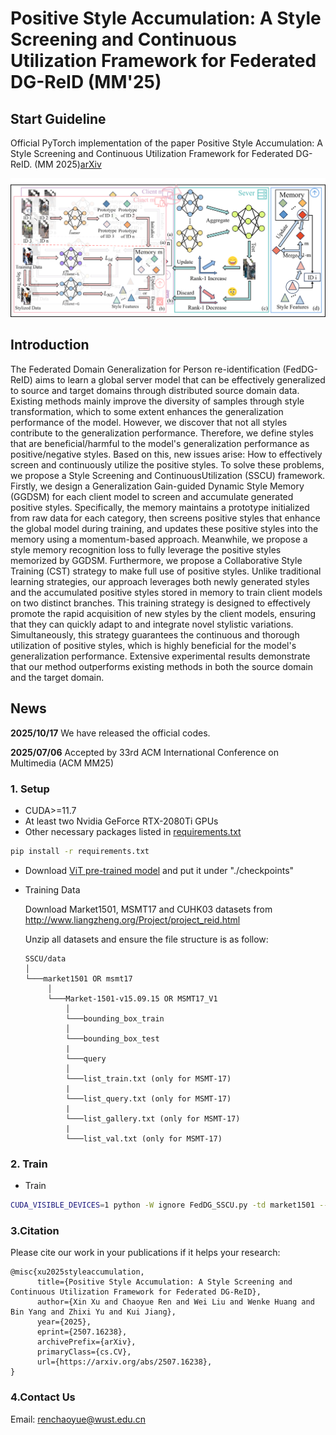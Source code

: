 # Positive Style Accumulation: A Style Screening and Continuous Utilization Framework for Federated DG-ReID (MM'25)

## Start Guideline

Official PyTorch implementation of the paper Positive Style Accumulation: A Style Screening and Continuous Utilization Framework for Federated DG-ReID. (MM 2025)[arXiv](https://arxiv.org/abs/2507.16238)

![](./figures/Method.png)

## Introduction
The Federated Domain Generalization for Person re-identification (FedDG-ReID) aims to learn a global server model that can be effectively generalized to source and target domains through distributed source domain data. Existing methods mainly improve the diversity of samples through style transformation, which to some extent enhances the generalization performance of the model. However, we discover that not all styles contribute to the generalization performance. Therefore, we define styles that are beneficial/harmful to the model's generalization performance as positive/negative styles. Based on this, new issues arise: How to effectively screen and continuously utilize the positive styles. To solve these problems, we propose a Style Screening and ContinuousUtilization (SSCU) framework. Firstly, we design a Generalization Gain-guided Dynamic Style Memory (GGDSM) for each client model to screen and accumulate generated positive styles. Specifically, the memory maintains a prototype initialized from raw data for each category, then screens positive styles that enhance the global model during training, and updates these positive styles into the memory using a momentum-based approach. Meanwhile, we propose a style memory recognition loss to fully leverage the positive styles memorized by GGDSM. Furthermore, we propose a Collaborative Style Training (CST) strategy to make full use of positive styles. Unlike traditional learning strategies, our approach leverages both newly generated styles and the accumulated positive styles stored in memory to train client models on two distinct branches. This training strategy is designed to effectively promote the rapid acquisition of new styles by the client models, ensuring that they can quickly adapt to and integrate novel stylistic variations. Simultaneously, this strategy guarantees the continuous and thorough utilization of positive styles, which is highly beneficial for the model's generalization performance. Extensive experimental results demonstrate that our method outperforms existing methods in both the source domain and the target domain.

## News

**2025/10/17** We have released the official codes.

**2025/07/06** Accepted by 33rd ACM International Conference on Multimedia (ACM MM25)


### 1. Setup

- CUDA>=11.7
- At least two Nvidia GeForce RTX-2080Ti GPUs
- Other necessary packages listed in [requirements.txt](requirements.txt)
```bash
pip install -r requirements.txt
```
- Download [ViT pre-trained model](https://github.com/rwightman/pytorch-image-models/releases/download/v0.1-vitjx/jx_vit_base_p16_224-80ecf9dd.pth) and put it under "./checkpoints"
- Training Data
  
  Download Market1501, MSMT17 and CUHK03 datasets from http://www.liangzheng.org/Project/project_reid.html 

   Unzip all datasets and ensure the file structure is as follow:
   
   ```
   SSCU/data    
   │
   └───market1501 OR msmt17
        │   
        └───Market-1501-v15.09.15 OR MSMT17_V1
            │   
            └───bounding_box_train
            │   
            └───bounding_box_test
            | 
            └───query
            │   
            └───list_train.txt (only for MSMT-17)
            | 
            └───list_query.txt (only for MSMT-17)
            | 
            └───list_gallery.txt (only for MSMT-17)
            | 
            └───list_val.txt (only for MSMT-17)
   ```

### 2. Train

- Train
```bash
CUDA_VISIBLE_DEVICES=1 python -W ignore FedDG_SSCU.py -td market1501 --logs-dir ./logs/mar --data-dir ./data
```

### 3.Citation

Please cite our work in your publications if it helps your research:

```
@misc{xu2025styleaccumulation,
      title={Positive Style Accumulation: A Style Screening and Continuous Utilization Framework for Federated DG-ReID}, 
      author={Xin Xu and Chaoyue Ren and Wei Liu and Wenke Huang and Bin Yang and Zhixi Yu and Kui Jiang},
      year={2025},
      eprint={2507.16238},
      archivePrefix={arXiv},
      primaryClass={cs.CV},
      url={https://arxiv.org/abs/2507.16238}, 
}
```

### 4.Contact Us

Email: renchaoyue@wust.edu.cn
